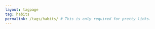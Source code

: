 ```yaml
---
layout: tagpage
tag: habits
permalink: /tags/habits/ # This is only required for pretty links.
---
```

